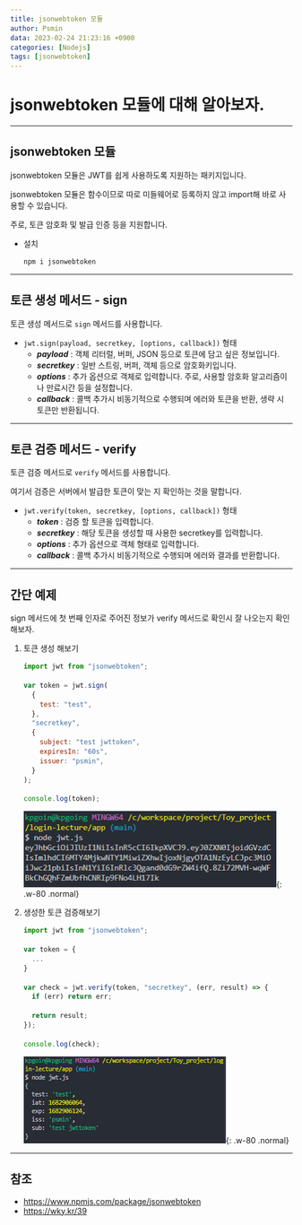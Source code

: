 ```yaml
---
title: jsonwebtoken 모듈
author: Psmin
data: 2023-02-24 21:23:16 +0900
categories: [Nodejs]
tags: [jsonwebtoken]
---
```


# jsonwebtoken 모듈에 대해 알아보자.

---

## jsonwebtoken 모듈

jsonwebtoken 모듈은 JWT를 쉽게 사용하도록 지원하는 패키지입니다.

jsonwebtoken 모듈은 함수이므로 따로 미들웨어로 등록하지 않고 import해 바로 사용할 수 있습니다.

주로, 토큰 암호화 및 발급 인증 등을 지원합니다.

- 설치
  ```js
  npm i jsonwebtoken
  ```

---

## 토큰 생성 메서드 - sign

토큰 생성 메서드로 `sign` 메서드를 사용합니다.

- `jwt.sign(payload, secretkey, [options, callback])` 형태
  - **_payload_** : 객체 리터럴, 버퍼, JSON 등으로 토큰에 담고 싶은 정보입니다.
  - **_secretkey_** : 일반 스트링, 버퍼, 객체 등으로 암호화키입니다.
  - **_options_** : 추가 옵션으로 객체로 입력합니다. 주로, 사용할 암호화 알고리즘이나 만료시간 등을 설정합니다.
  - **_callback_** : 콜백 추가시 비동기적으로 수행되며 에러와 토큰을 반환, 생략 시 토큰만 반환됩니다.

---

## 토큰 검증 메서드 - verify

토큰 검증 메서드로 `verify` 메서드를 사용합니다.

여기서 검증은 서버에서 발급한 토큰이 맞는 지 확인하는 것을 말합니다.

- `jwt.verify(token, secretkey, [options, callback])` 형태
  - **_token_** : 검증 할 토큰을 입력합니다.
  - **_secretkey_** : 해당 토큰을 생성할 때 사용한 secretkey를 입력합니다.
  - **_options_** : 추가 옵션으로 객체 형태로 입력합니다.
  - **_callback_** : 콜백 추가시 비동기적으로 수행되며 에러와 결과를 반환합니다.

---

## 간단 예제

sign 메서드에 첫 번째 인자로 주어진 정보가 verify 메서드로 확인시 잘 나오는지 확인해보자.

1. 토큰 생성 해보기

   ```js
   import jwt from "jsonwebtoken";

   var token = jwt.sign(
     {
       test: "test",
     },
     "secretkey",
     {
       subject: "test jwttoken",
       expiresIn: "60s",
       issuer: "psmin",
     }
   );

   console.log(token);
   ```

   ![jwt-ex-01](/assets/img/jwt-ex-01.png){: .w-80 .normal}

2. 생성한 토큰 검증해보기

   ```js
   import jwt from "jsonwebtoken";

   var token = {
     ...
   }

   var check = jwt.verify(token, "secretkey", (err, result) => {
     if (err) return err;

     return result;
   });

   console.log(check);

   ```

   ![jwt-ex-02](/assets/img/jwt-ex-02.png){: .w-80 .normal}

---

## 참조

- <https://www.npmjs.com/package/jsonwebtoken>
- <https://wky.kr/39>
